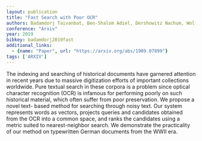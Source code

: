 ```yaml
---
layout: publication
title: "Fast Search with Poor OCR"
authors: Badamdorj Taivanbat, Ben-Shalom Adiel, Dershowitz Nachum, Wolf Lior
conference: "Arxiv"
year: 2019
bibkey: badamdorj2019fast
additional_links:
  - {name: "Paper", url: "https://arxiv.org/abs/1909.07899"}
tags: ['ARXIV']
---
```

The indexing and searching of historical documents have garnered attention in
recent years due to massive digitization efforts of important collections
worldwide. Pure textual search in these corpora is a problem since optical
character recognition (OCR) is infamous for performing poorly on such historical
material, which often suffer from poor preservation. We propose a novel text-
based method for searching through noisy text. Our system represents words as
vectors, projects queries and candidates obtained from the OCR into a common
space, and ranks the candidates using a metric suited to nearest-neighbor
search. We demonstrate the practicality of our method on typewritten German
documents from the WWII era.
